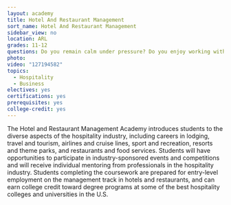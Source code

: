 ```yaml
---
layout: academy
title: Hotel And Restaurant Management
sort_name: Hotel And Restaurant Management
sidebar_view: no
location: ARL
grades: 11-12
questions: Do you remain calm under pressure? Do you enjoy working with people? Are you a good decision maker and problem solver?
photo:
video: "127194582"
topics:
  - Hospitality
  - Business
electives: yes
certifications: yes
prerequisites: yes
college-credit: yes
---
```


The Hotel and Restaurant Management Academy introduces students to the diverse aspects of the hospitality industry, including careers in lodging, travel and tourism, airlines and cruise lines, sport and recreation, resorts and theme parks, and restaurants and food services. Students will have opportunities to participate in industry-sponsored events and competitions and will receive individual mentoring from professionals in the hospitality industry. Students completing the coursework are prepared for entry-level employment on the management track in hotels and restaurants, and can earn college credit toward degree programs at some of the best hospitality colleges and universities in the U.S.
